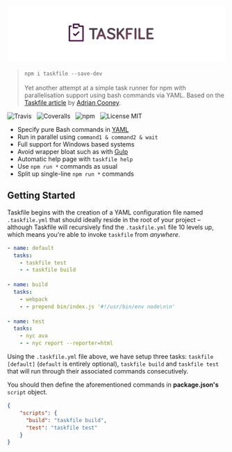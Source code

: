 ![Taskfile](media/logo.png)

> `npm i taskfile --save-dev`<br /><br />
> Yet another attempt at a simple task runner for npm with parallelisation support using bash commands via YAML. Based on the [Taskfile article](https://hackernoon.com/introducing-the-taskfile-5ddfe7ed83bd) by [Adrian Cooney](https://github.com/adriancooney).

![Travis](http://img.shields.io/travis/Wildhoney/Taskfile.svg?style=flat-square)
&nbsp;
![Coveralls](https://img.shields.io/coveralls/Wildhoney/Taskfile.svg?style=flat-square)
&nbsp;
![npm](http://img.shields.io/npm/v/taskfile.svg?style=flat-square)
&nbsp;
![License MIT](https://img.shields.io/badge/license-gpl3-lightgrey.svg?style=flat-square)

* Specify pure Bash commands in [YAML](http://yaml.org/)
* Run in parallel using `command1 & command2 & wait`
* Full support for Windows based systems
* Avoid wrapper bloat such as with [Gulp](http://gulpjs.com/)
* Automatic help page with `taskfile help`
* Use `npm run *` commands as usual
* Split up single-line `npm run *` commands

## Getting Started

Taskfile begins with the creation of a YAML configuration file named `.taskfile.yml` that should ideally reside in the root of your project &ndash; although Taskfile will recursively find the `.taskfile.yml` file 10 levels up, which means you're able to invoke `taskfile` from *anywhere*.

```yaml
- name: default
  tasks:
    - taskfile test
    - - taskfile build

- name: build
  tasks:
    - webpack
    - - prepend bin/index.js '#!/usr/bin/env node\n\n'

- name: test
  tasks:
    - nyc ava
    - - nyc report --reporter=html
```

Using the `.taskfile.yml` file above, we have setup three tasks: `taskfile [default]` (`default` is entirely optional), `taskfile build` and `taskfile test` that will run through their associated commands consecutively.

You should then define the aforementioned commands in **package.json's** `script` object.

```json
{
    "scripts": {
      "build": "taskfile build",
      "test": "taskfile test"
    }
}
```
